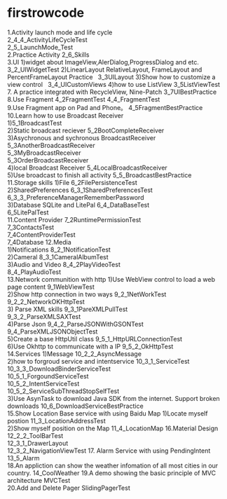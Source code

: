 # firstrowcode
		
1.Activity launch mode and life cycle    
  2_4_4_ActivityLifeCycleTest    
  2_5_LaunchMode_Test    
2.Practice Activity
  2_6_Skills    
3.UI
  1)widget about ImageView,AlerDialog,ProgressDialog and etc.
    3_2_UIWidgetTest
  2)LinearLayout RelativeLayout, FrameLayout and PercentFrameLayout Practice
    3_3UILayout
  3)Show how to customize a view control
    3_4_UICustomViews
  4)how to use ListView
  3_5ListViewTest		
7. A practice integrated with RecycleView, Nine-Patch
  3_7UIBestPractice		
8.Use Fragment 
  4_2FragmentTest
  4_4_FragmentTest		
9.Use Fragment app on Pad and Phone。
  4_5FragmentBestPractice
10.Learn how to use Broadcast Receiver 		
  1)5_1BroadcastTest		
  2)Static broadcast reciever
    5_2BootCompleteReceiver		
  3)Asychronous and sychronous BroadcastReceiver
    5_3AnotherBroadcastReceiver		
    5_3MyBroadcastReceiver		
    5_3OrderBroadcastReceiver	
  4)local Broadcast Receiver
    5_4LocalBroadcastReceiver		
  5)Use broadcast to finish all activity
    5_5_BroadcastBestPractice	
11.Storage skills
  1)File
    6_2FilePersistenceTest		
  2)SharedPreferences
    6_3_1SharedPreferencesTest		
    6_3_3_PreferenceManagerRememberPassword		
  3)Database SQLite and LitePal
    6_4_DataBaseTest		
    6_5LitePalTest		
11.Content Provider
  7_2RuntimePermissionTest		
  7_3ContactsTest		
  7_4ContentProviderTest		
  7_4Database
12.Media		
  1)Notifications
    8_2_1NotificationTest		
  2)Cameral
    8_3_1CameralAlbumTest		
  3)Audio and Video
    8_4_2PlayVideoTest		
    8_4_PlayAudioTest	
13.Network communition with http
  1)Use WebView control to load a web page content
    9_1WebViewTest		
  2)Show http connection in two ways
    9_2_1NetWorkTest		
    9_2_2_NetworkOKHttpTest		
  3) Parse XML skills
    9_3_1PareXMLPullTest		
    9_3_2_ParseXMLSAXTest		
  4)Parse Json 
    9_4_2_ParseJSONWithGSONTest		
    9_4_ParseXMLJSONObjectTest		
  5)Create a base HttpUtil class 
    9_5_1_HttpURLConnectionTest		
  6)Use Okhttp to communicate with a IP
    9_5_2_OkHttpTest		
14.Services
  1)Message
   10_2_2_AsyncMessage		
  2)how to forgroud service and intentservice 
   10_3_1_ServiceTest		
   10_3_3_DownloadBinderServiceTest		
   10_5_1_ForgoundServiceTest		
   10_5_2_IntentServiceTest		
   10_5_2_ServiceSubThreadStopSelfTest		
  3)Use AsynTask to download Java SDK from the internet. Support broken downloads 
   10_6_DownloadServiceBestPractice		
15.Show Location Base service with using Baidu Map 
  1)Locate myself postion
   11_3_LocationAddressTest		
  2)Show myself position on the Map
   11_4_LocationMap
16.Material Design		
  12_2_2_ToolBarTest		
  12_3_1_DrawerLayout		
  12_3_2_NavigationViewTest	
17. Alarm Service with using PendingIntent	
  13_5_Alarm		
18.An appliction can show the weather infomation of all most cities in our country.
  14_CoolWeather
19.A demo showing the basic principle of MVC architecture
  MVCTest		
20.Add and Delete Pager
  SlidingPagerTest		
